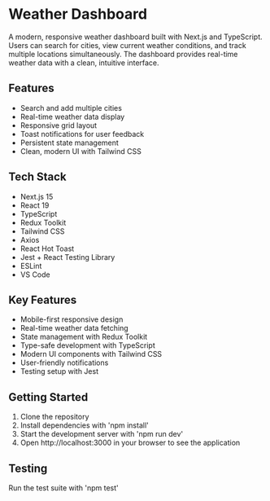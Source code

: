 # Weather Dashboard

A modern, responsive weather dashboard built with Next.js and TypeScript. Users can search for cities, view current weather conditions, and track multiple locations simultaneously. The dashboard provides real-time weather data with a clean, intuitive interface.

## Features

- Search and add multiple cities
- Real-time weather data display
- Responsive grid layout
- Toast notifications for user feedback
- Persistent state management
- Clean, modern UI with Tailwind CSS

## Tech Stack
- Next.js 15
- React 19
- TypeScript
- Redux Toolkit
- Tailwind CSS
- Axios
- React Hot Toast
- Jest + React Testing Library
- ESLint
- VS Code

## Key Features

- Mobile-first responsive design
- Real-time weather data fetching
- State management with Redux Toolkit
- Type-safe development with TypeScript
- Modern UI components with Tailwind CSS
- User-friendly notifications
- Testing setup with Jest

## Getting Started

1. Clone the repository
2. Install dependencies with 'npm install'
3. Start the development server with 'npm run dev'
4. Open http://localhost:3000 in your browser to see the application

## Testing

Run the test suite with 'npm test'